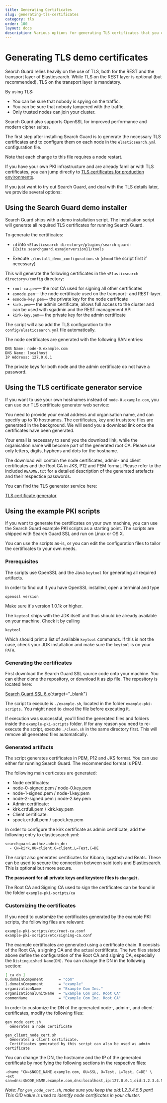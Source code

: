 ```yaml
---
title: Generating Certificates
slug: generating-tls-certificates
category: tls
order: 100
layout: docs
description: Various options for generating TLS certificates that you can use with Search Guard.
---
```

<!---
Copryight 2017 floragunn GmbH
-->

# Generating TLS demo certificates

Search Guard relies heavily on the use of TLS, both for the REST and the transport layer of Elasticsearch. While TLS on the REST layer is optional (but recommended), TLS on the transport layer is mandatory.

By using TLS:

* You can be sure that nobody is spying on the traffic.
* You can be sure that nobody tampered with the traffic.
* Only trusted nodes can join your cluster.

Search Guard also supports OpenSSL for improved performance and modern cipher suites.

The first step after installing Search Guard is to generate the necessary TLS certificates and to configure them on each node in the `elasticsearch.yml` configuration file.

Note that each change to this file requires a node restart.

If you have your own PKI infrastructure and are already familiar with TLS certificates, you can jump directly to [TLS certificates for production environments](tls_certificates_production.md).

If you just want to try out Search Guard, and deal with the TLS details later, we provide several options:

## Using the Search Guard demo installer

Search Guard ships with a demo installation script. The installation script will generate all required TLS certificates for running Search Guard.

To generate the certificates:

* ``cd`` into ``<Elasticsearch directory>/plugins/search-guard-{{site.searchguard.esmajorversion}}/tools``

* Execute ``./install_demo_configuration.sh`` (``chmod`` the script first if necessary)

This will generate the following certificates in the `<Elasticsearch directory>/config` directory:
 
* ``root-ca.pem``— the root CA used for signing all other certificates
* ``esnode.pem``— the node certificate used on the transport- and REST-layer. 
* ``esnode-key.pem``— the private key for the node certificate
* ``kirk.pem``— the admin certificate, allows full access to the cluster and can be used with sgadmin and the REST management API
* ``kirk-key.pem``— the private key for the admin certificate

The script will also add the TLS configuration to the `config/elasticsearch.yml` file automatically.

The node certificates are generated with the following SAN entries:

```
DNS Name: node-0.example.com
DNS Name: localhost 
IP Address: 127.0.0.1
```

The private keys for both node and the admin certificate do not have a password.

## Using the TLS certificate generator service

If you want to use your own hostnames instead of `node-0.example.com`, you can use our TLS certificate generator web service: 

You need to provide your email address and organisation name, and can specify up to 10 hostnames. The certificates, key and truststore files are generated in the background. We will send you a download link once the certificates have been generated.

Your email is necessary to send you the download link, while the organisation name will become part of the generated root CA. Please use only letters, digits, hyphens and dots for the hostname.

The download will contain the node certificates, admin- and client certificates and the Root CA in JKS, P12 and PEM format. Please refer to the included `README.txt` for a detailed description of the generated artefacts and their respectice passwords. 

You can find the TLS generator service here:

[TLS certificate generator](https://floragunn.com/tls-certificate-generator/)


## Using the example PKI scripts

If you want to generate the certificates on your own machine, you can use the Search Guard example PKI scripts as a starting point. The scripts are shipped with Search Guard SSL and run on Linux or OS X.

You can use the scripts as-is, or you can edit the configuration files to tailor the certificates to your own needs. 

### Prerequisites

The scripts use OpenSSL and the Java `keytool` for generating all required artifacts.

In order to find out if you have OpenSSL installed, open a terminal and type

```
openssl version
```

Make sure it's version 1.0.1k or higher.

The `keytool` ships with the JDK itself and thus should be already available on your machine. Check it by calling

```
keytool
```
 
Which should print a list of available `keytool` commands. If this is not the case, check your JDK installation and make sure the `keytool` is on your `PATH`.

### Generating the certificates

First download the Search Guard SSL source code onto your machine. You can either clone the repository, or download it as zip file. The repository is located here:

[Search Guard SSL 6.x](https://github.com/floragunncom/search-guard-ssl/tree/es-6.0.0){:target="_blank"}

The script to execute is `./example.sh`, located in the folder `example-pki-scripts.` You might need to `chmod` the file before executing it. 

If execution was successful, you'll find the generated files and folders inside the `example-pki-scripts` folder. If for any reason you need to re-execute the script, execute `./clean.sh` in the same directory first. This will remove all generated files automatically.

### Generated artifacts

The script generates certificates in PEM, P12 and JKS format. You can use either for running Search Guard. The recommended format is PEM.

The following main certicates are generated:

* Node certificates:
 * node-0-signed.pem / node-0.key.pem
 * node-1-signed.pem / node-1.key.pem
 * node-2-signed.pem / node-2.key.pem
* Admin certificate:
 * kirk.crtfull.pem / kirk.key.pem
* Client certificate:
 * spock.crtfull.pem / spock.key.pem 

In order to configure the kirk certificate as admin certificate, add the following entry to elasticsearch.yml:

```
searchguard.authcz.admin_dn:
  - CN=kirk,OU=client,O=client,L=Test,C=DE
```

The script also generates certificates for Kibana, logstash and Beats. These can be used to secure the connection between said tools and Elasticsearch. This is optional but more secure.

**The password for all private keys and keystore files is `changeit`.**

The Root CA and Signing CA used to sign the certificates can be found in the folder `example-pki-scripts/ca`



### Customizing the certificates

If you need to customize the certificates generated by the example PKI scripts, the following files are relevant:

```
example-pki-scripts/etc/root-ca.conf
example-pki-scripts/etc/signing-ca.conf
```

The example certificates are generated using a certificate chain. It consists of the Root CA, a signing CA and the actual certififcate. The two files stated above define the configuration of the Root CA and signing CA, especially the `Distinguished Name(DN)`. You can change the DN in the following section:

```bash
[ ca_dn ]
0.domainComponent       = "com"
1.domainComponent       = "example"
organizationName        = "Example Com Inc."
organizationalUnitName  = "Example Com Inc. Root CA"
commonName              = "Example Com Inc. Root CA"
```

In order to customize the DN of the generated node-, admin-, and client-certificates, modify the following files:

```
gen_node_cert.sh
  Generates a node certificate

gen_client_node_cert.sh
  Generates a client certificate. 
  Certificates generated by this script can also be used as admin certificate  
```

You can change the DN, the hostname and the IP of the generated certificate by modifying the following sections in the respective files:

```
-dname "CN=$NODE_NAME.example.com, OU=SSL, O=Test, L=Test, C=DE" \
-ext san=dns:$NODE_NAME.example.com,dns:localhost,ip:127.0.0.1,oid:1.2.3.4.5.5
```

*Note: For `gen_node_cert.sh`, make sure you keep the oid:1.2.3.4.5.5
 part! This OID value is used to identify node certificates in your cluster.*